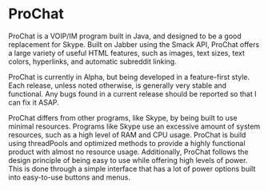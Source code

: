 ProChat
=======

ProChat is a VOIP/IM program built in Java, and designed to be a good replacement for Skype. Built on Jabber using the Smack API, ProChat offers a large variety of useful HTML features, such as images, text sizes, text colors, hyperlinks, and automatic subreddit linking.

ProChat is currently in Alpha, but being developed in a feature-first style. Each release, unless noted otherwise, is generally very stable and functional. Any bugs found in a current release should be reported so that I can fix it ASAP.

ProChat differs from other programs, like Skype, by being built to use minimal resources. Programs like Skype use an excessive amount of system resources, such as a high level of RAM and CPU usage. ProChat is build using threadPools and optimized methods to provide a highly functional product with almost no resource usage. Additionally, ProChat follows the design principle of being easy to use while offering high levels of power. This is done through a simple interface that has a lot of power options built into easy-to-use buttons and menus.
